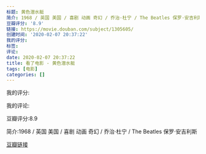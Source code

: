 ```yaml
---
标题: 黄色潜水艇
简介: 1968 / 英国 美国 / 喜剧 动画 奇幻 / 乔治·杜宁 / The Beatles 保罗·安吉利斯
豆瓣评分: '8.9'
链接: https://movie.douban.com/subject/1305605/
创建时间: '2020-02-07 20:37:22'
我的评分:
标签:
评论:
date: 2020-02-07 20:37:22
title: 看了电影 - 黄色潜水艇
tags: [电影]
categories: []
---
```


我的评分:

我的评论:

豆瓣评分:8.9

简介:1968 / 英国 美国 / 喜剧 动画 奇幻 / 乔治·杜宁 / The Beatles 保罗·安吉利斯

[豆瓣链接](https://movie.douban.com/subject/1305605/)

